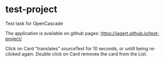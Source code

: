 # test-project
Test task for OpenCascade

The application is available on github pages: https://jagert.github.io/test-project/

Click on Card "translates" sourceText for 10 seconds, or untill being re-clicked again.
Double click on Card removes the card from the List.
